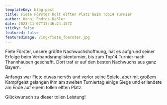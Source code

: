```yaml
---
templateKey: blog-post
title: Fiete Förster holt elften Platz beim Top14 Turnier
author: Hanni Endres-Daßler
date: 2023-11-07T15:46:24.157Z
sticky: false
featured: false
featuredimage: /img/fiete_foerster.jpg
---
```

Fiete Förster, unsere größte Nachwuchshoffnung, hat es aufgrund seiner Erfolge beim Verbandsranglistenturnier, bis zum Top14 Turnier nach Thannhausen geschafft. Dort traf er auf den besten Nachwuchs aus ganz Bayern. 

Anfangs war Fiete etwas nervös und verlor seine Spiele, aber mit großem Kampfgeist gelangen ihm am zweiten Turniertag einige Siege und er landete am Ende auf einem tollen elften Platz.

Glückwunsch zu dieser tollen Leistung!
